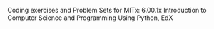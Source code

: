 Coding exercises and Problem Sets for MITx: 6.00.1x Introduction to Computer Science and Programming Using Python, EdX
